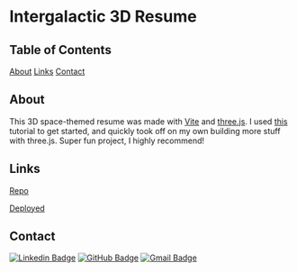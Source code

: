 # Intergalactic 3D Resume

## Table of Contents

[About](#about)
[Links](#links)
[Contact](#contact)

## About

This 3D space-themed resume was made with [Vite](https://vitejs.dev/) and [three.js](https://threejs.org/). I used [this](https://youtu.be/Q7AOvWpIVHU) tutorial to get started, and quickly took off on my own building more stuff with three.js. Super fun project, I highly recommend!

## Links

[Repo](https://github.com/nrenner0211/intergalactic-3d-resume)

[Deployed](https://nrenner0211.github.io/intergalactic-3d-resume/)

## Contact

[![Linkedin Badge](https://img.shields.io/badge/-nrenner0211-blue?style=flat-square&logo=Linkedin&logoColor=white&link=https://www.linkedin.com/in/nicolette-renner/)](https://www.linkedin.com/in/nicolette-renner/)
[![GitHub Badge](https://img.shields.io/badge/-nrenner0211-7261A3?style=flat-square&logo=Github&logoColor=white&link=https://github.com/nrenner0211)](https://github.com/nrenner0211)
[![Gmail Badge](https://img.shields.io/badge/-nicolette.rachelle11@gmail.com-c14438?style=flat-square&logo=Gmail&logoColor=white&link=mailto:nicolette.rachelle11@gmail.com)](mailto:nicolette.rachelle11@gmail.com)
